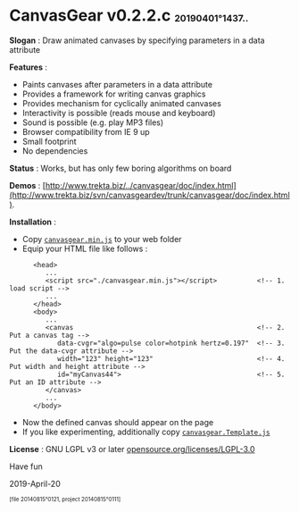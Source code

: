 # CanvasGear v0.2.2.c <sup><sub><sub>20190401°1437..</sub></sub></sup>

**Slogan** : Draw animated canvases by specifying parameters in a data attribute

**Features** :
- Paints canvases after parameters in a data attribute
- Provides a framework for writing canvas graphics
- Provides mechanism for cyclically animated canvases
- Interactivity is possible (reads mouse and keyboard)
- Sound is possible (e.g. play MP3 files)
- Browser compatibility from IE 9 up
- Small footprint
- No dependencies

**Status** : Works, but has only few boring algorithms on board

**Demos** : [http://www.trekta.biz/../canvasgear/doc/index.html](http://www.trekta.biz/svn/canvasgeardev/trunk/canvasgear/doc/index.html).

**Installation** :
- Copy [`canvasgear.min.js`](./canvasgear.min.js) to your web folder
- Equip your HTML file like follows :
```
      <head>
         ...
         <script src="./canvasgear.min.js"></script>          <!-- 1. load script -->
         ...
      </head>
      <body>
         ...
         <canvas                                              <!-- 2. Put a canvas tag -->
            data-cvgr="algo=pulse color=hotpink hertz=0.197"  <!-- 3. Put the data-cvgr attribute -->
            width="123" height="123"                          <!-- 4. Put width and height attribute -->
            id="myCanvas44">                                  <!-- 5. Put an ID attribute -->
         </canvas>
         ...
      </body>
```
- Now the defined canvas should appear on the page
- If you like experimenting, additionally copy [`canvasgear.Template.js`](./canvasgear.Template.js)

**License** : GNU LGPL v3 or later [opensource.org/licenses/LGPL-3.0](https://opensource.org/licenses/LGPL-3.0)

Have fun

2019-April-20

<sup><sub>[file 20140815°0121, project 20140815°0111]</sub></sup>
